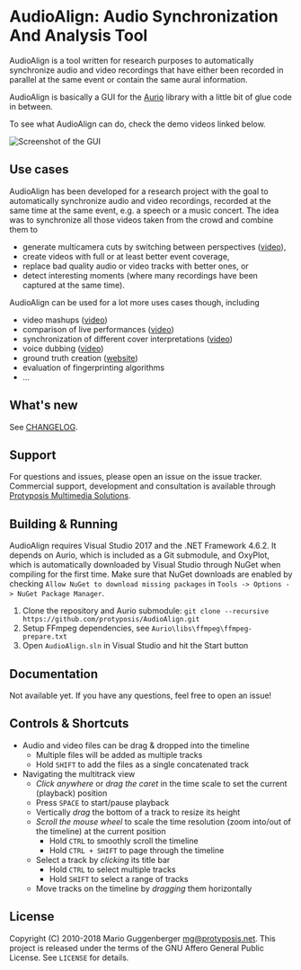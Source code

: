 AudioAlign: Audio Synchronization And Analysis Tool
===================================================

AudioAlign is a tool written for research purposes to automatically synchronize audio and video recordings that have either been recorded in parallel at the same event or contain the same aural information.

AudioAlign is basically a GUI for the [Aurio](https://github.com/protyposis/Aurio) library with a little bit of glue code in between.

To see what AudioAlign can do, check the demo videos linked below.

![Screenshot of the GUI](audioalign1.png)


Use cases
---------

AudioAlign has been developed for a research project with the goal to automatically synchronize audio and video recordings, recorded at the same time at the same event, e.g. a speech or a music concert. The idea was to synchronize all those videos taken from the crowd and combine them to

* generate multicamera cuts by switching between perspectives ([video](https://www.youtube.com/watch?v=QXQVPXjR3Lc)),
* create videos with full or at least better event coverage,
* replace bad quality audio or video tracks with better ones, or
* detect interesting moments (where many recordings have been captured at the same time).

AudioAlign can be used for a lot more uses cases though, including

* video mashups ([video](https://www.youtube.com/watch?v=cdv4-gOxxZ0))
* comparison of live performances ([video](https://www.youtube.com/watch?v=4yUSLa4K3GE))
* synchronization of different cover interpretations ([video](https://www.youtube.com/watch?v=Jo2XPXUmkK0))
* voice dubbing ([video](https://www.youtube.com/watch?v=f89isFfLgvg))
* ground truth creation ([website](http://protyposis.github.io/JikuMVD-SynchronizationGroundTruth/))
* evaluation of fingerprinting algorithms
* ...


What's new
----------

See [CHANGELOG](CHANGELOG.md).


Support
-------

For questions and issues, please open an issue on the issue tracker. Commercial support, development
and consultation is available through [Protyposis Multimedia Solutions](https://protyposis.com).


Building & Running
------------------

AudioAlign requires Visual Studio 2017 and the .NET Framework 4.6.2. It depends on Aurio, which is included as a Git submodule, and OxyPlot, which is automatically downloaded by Visual Studio through NuGet when compiling for the first time. Make sure that NuGet downloads are enabled by checking `Allow NuGet to download missing packages` in `Tools -> Options -> NuGet Package Manager`.

1. Clone the repository and Aurio submodule: `git clone --recursive https://github.com/protyposis/AudioAlign.git`
2. Setup FFmpeg dependencies, see `Aurio\libs\ffmpeg\ffmpeg-prepare.txt`
3. Open `AudioAlign.sln` in Visual Studio and hit the Start button


Documentation
-------------

Not available yet. If you have any questions, feel free to open an issue!


Controls & Shortcuts
--------------------

* Audio and video files can be drag & dropped into the timeline
  * Multiple files will be added as multiple tracks
  * Hold `SHIFT` to add the files as a single concatenated track
* Navigating the multitrack view
  * _Click anywhere_ or _drag the caret_ in the time scale to set the current (playback) position
  * Press `SPACE` to start/pause playback
  * Vertically _drag_ the bottom of a track to resize its height
  * _Scroll the mouse wheel_ to scale the time resolution (zoom into/out of the timeline) at the current position 
    * Hold `CTRL` to smoothly scroll the timeline
    * Hold `CTRL + SHIFT` to page through the timeline 
  * Select a track by _clicking_ its title bar
    * Hold `CTRL` to select multiple tracks
    * Hold `SHIFT` to select a range of tracks
  * Move tracks on the timeline by _dragging_ them horizontally


License
-------

Copyright (C) 2010-2018 Mario Guggenberger <mg@protyposis.net>.
This project is released under the terms of the GNU Affero General Public License. See `LICENSE` for details.

